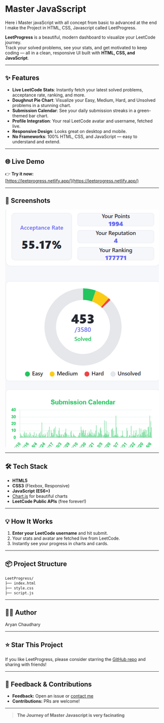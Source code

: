 # Master JavaSscript
Here i Master javaScript with all concept from basic to advanced at the end I make the Project in HTML, CSS, Javascript called LeetProgress.

**LeetProgress** is a beautiful, modern dashboard to visualize your LeetCode journey.  
Track your solved problems, see your stats, and get motivated to keep coding — all in a clean, responsive UI built with **HTML, CSS, and JavaScript**.

---

## ✨ Features

- **Live LeetCode Stats**: Instantly fetch your latest solved problems, acceptance rate, ranking, and more.
- **Doughnut Pie Chart**: Visualize your Easy, Medium, Hard, and Unsolved problems in a stunning chart.
- **Submission Calendar**: See your daily submission streaks in a green-themed bar chart.
- **Profile Integration**: Your real LeetCode avatar and username, fetched live.
- **Responsive Design**: Looks great on desktop and mobile.
- **No Frameworks**: 100% HTML, CSS, and JavaScript — easy to understand and extend.

---

## 🌐 Live Demo

👉 **Try it now:**  
[https://leetprogress.netlify.app/](https://leetprogress.netlify.app/)

---

## 📸 Screenshots


![LeetProgress](image.png)

---

## 🛠️ Tech Stack

- **HTML5**
- **CSS3** (Flexbox, Responsive)
- **JavaScript (ES6+)**
- [Chart.js](https://www.chartjs.org/) for beautiful charts
- **LeetCode Public APIs** (free forever!)

---

## 💡 How It Works

1. **Enter your LeetCode username** and hit submit.
2. Your stats and avatar are fetched live from LeetCode.
3. Instantly see your progress in charts and cards.

---

## 📦 Project Structure

```
LeetProgress/
├── index.html
├── style.css
├── script.js
```

---

## 🧑‍💻 Author
Aryan Chaudhary

---

## ⭐️ Star This Project

If you like LeetProgress, please consider starring the [GitHub repo](https://github.com/Aryan-chaudhry/Master-JavaScript/) and sharing with friends!

---

## 📣 Feedback & Contributions

- **Feedback:** Open an issue or [contact me](mailto:Aryanchaudhary2629@gmail.com)
- **Contributions:** PRs are welcome!

---

> **The Journey of Master Javascript is very facinating**

